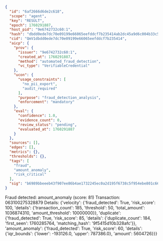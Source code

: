 ```json
{
  "id": "6af2666d6de2c618",
  "scope": "agent",
  "key": "RESULT",
  "epoch": 1760291887,
  "host_pid": "9e6742732c60:1",
  "hash": "dbdd0ede7dc70e09199e66065eefddcf7b235414ab2dc45a9d6c004b33c5510c",
  "cid": "QmV1dbdd0ede7dc70e09199e66065eefddcf7b235414",
  "aicp": {
    "prov": {
      "issuer": "9e6742732c60:1",
      "created_at": 1760291887,
      "method": "automated_fraud_detection",
      "vc_type": "VerifiableCredential"
    },
    "ucon": {
      "usage_constraints": [
        "no_pii_export",
        "audit_required"
      ],
      "purpose": "fraud_detection_analysis",
      "enforcement": "mandatory"
    },
    "eval": {
      "confidence": 1.0,
      "evidence_count": 0,
      "review_status": "pending",
      "evaluated_at": 1760291887
    }
  },
  "sources": [],
  "edges": [],
  "metrics": {},
  "thresholds": {},
  "tags": [
    "fraud",
    "amount_anomaly",
    "risk_critical"
  ],
  "sig": "b6989bbeeeb43f907ee86b4ae1732245ec0a2d195f6738c5f954ebe801c668fa"
}
```

Fraud detected: amount_anomaly (score: 81)
Transaction: 063100275328879
Details: {'velocity': {'fraud_detected': True, 'risk_score': 100, 'details': {'transaction_count': 185, 'threshold': 50, 'total_amount': 1036874310, 'amount_threshold': 10000000}}, 'duplicate': {'fraud_detected': True, 'risk_score': 85, 'details': {'duplicate_count': 184, 'first_seen': 1760285764, 'matching_hash': '9f5415d10b328afc'}}, 'amount_anomaly': {'fraud_detected': True, 'risk_score': 60, 'details': {'iqr_bounds': {'lower': -193126.0, 'upper': 787386.0}, 'amount': 5604726}}}